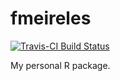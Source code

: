 fmeireles
=====

[![Travis-CI Build Status](https://travis-ci.org/meirelesff/fmeireles.svg?branch=master)](https://travis-ci.org/meirelesff/fmeireles)

My personal R package.
